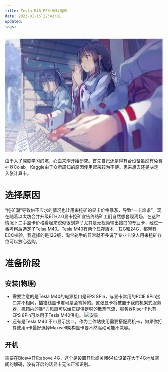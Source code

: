 ```yaml
---
title: Tesla M40 ESXi调戏指南
date: 2023-01-16 22:43:01
updated:
tags:
---
```


![cover](images/hello-world.md/hello.jpg)

由于入了深度学习的坑，心血来潮开始研究。首先自己还是得有台设备虽然有免费神器Colab，Kaggle由于众所周知的原因使用起来较为不便。思来想去还是决定入张计算卡。

<!-- more -->

# 选择原因
“挖矿潮”导致供不应求的情况也让用来挖矿的显卡价格暴涨，导致“一卡难求”。现在随着以太坊合并升级ETH2.0显卡挖矿宣告终结矿工们自然想套现离场，在这种情况下二手显卡价格看起来貌似很划算？尤其是无视频输出接口的专业卡，经过一番考察后选定了Telsa M40。Tesla M40有两个显存版本：12G和24G，都带有ECC校验，我选择的是12G版，淘宝剁手的日常就不多说了专业卡没人用来挖矿各位可以放心选购。

# 准备阶段

## 安装(物理)
* 需要注意的是Tesla M40的电源接口是EPS 8Pin，与显卡常用的PCIE 8Pin接口并不相同，插错线显卡君可是会寄掉的。这张显卡将被置于我的机架式服务器，机箱内的暴*力风扇可以给它提供足够的散热气流，服务器Riser卡也有EPS 8Pin可以用于Tesla M40供电。
![安装](1.jpg)
* 还有是Tesla M40 不带显示接口，作为工作站使用需要搭配亮机卡，如果你打算使用n卡最好选择Maxwell架构显卡要不然驱动可能不兼容。

## 开机
需要在Bios中开启above 4G，这个是设置开启或关闭64位设备在大于4G地址空间的解码，没有开启的话显卡无法正常识别。

